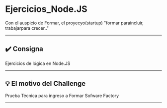 # Ejercicios_Node.JS
Con el auspicio de Formar, el proyecyo(startup) "formar paraincluir, trabajarpara crecer.."

---

## ✔️ Consigna

Ejercicios de lógica en Node.JS


---

## 💡 El motivo del Challenge

 Prueba Técnica para ingreso a Formar Sofware Factory

---
